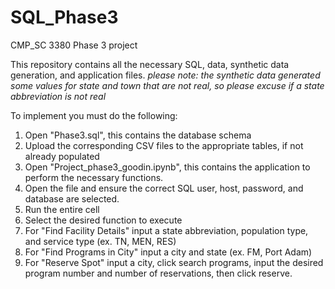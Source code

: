 # SQL_Phase3
CMP_SC 3380 Phase 3 project

This repository contains all the necessary SQL, data, synthetic data generation, and application files. 
*please note: the synthetic data generated some values for state and town that are not real, so please excuse if a state abbreviation is not real*


To implement you must do the following: 
1. Open "Phase3.sql", this contains the database schema
2. Upload the corresponding CSV files to the appropriate tables, if not already populated
3. Open "Project_phase3_goodin.ipynb", this contains the application to perform the necessary functions.
4. Open the file and ensure the correct SQL user, host, password, and database are selected.
5. Run the entire cell
6. Select the desired function to execute
7. For "Find Facility Details" input a state abbreviation, population type, and service type (ex. TN, MEN, RES)
8. For "Find Programs in City" input a city and state (ex. FM, Port Adam)
9. For "Reserve Spot" input a city, click search programs, input the desired program number and number of reservations, then click reserve. 
